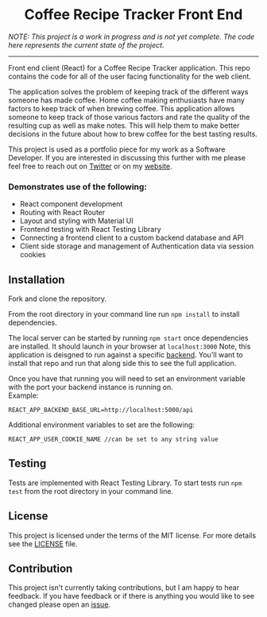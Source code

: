 <h1 align="center">
    Coffee Recipe Tracker Front End
</h1>

*NOTE: This project is a work in progress and is not yet complete. The code here represents the current state of the project.*

---

Front end client (React) for a Coffee Recipe Tracker application. This repo contains the code for all of the user facing functionality for the web client.

The application solves the problem of keeping track of the different ways someone has made coffee. Home coffee making enthusiasts have many factors to keep track of when brewing coffee. This application allows someone to keep track of those various factors and rate the quality of the resulting cup as well as make notes. This will help them to make better decisions in the future about how to brew coffee for the best tasting results.

This project is used as a portfolio piece for my work as a Software Developer. If you are interested in discussing this further with me please feel free to reach out on [Twitter](https://twitter.com/daveskull81) or on my [website](https://www.daveinden.com).

### Demonstrates use of the following:  

* React component development
* Routing with React Router
* Layout and styling with Material UI
* Frontend testing with React Testing Library
* Connecting a frontend client to a custom backend database and API
* Client side storage and management of Authentication data via session cookies

## Installation

Fork and clone the repository.  

From the root directory in your command line run `npm install` to install dependencies.  

The local server can be started by running `npm start` once dependencies are installed. It should launch in your browser at `localhost:3000`
Note, this application is deisgned to run against a specific [backend](https://github.com/daveskull81/coffee-recipe-tracker-api). You'll want to install that repo and run that along side this to see the full application.

Once you have that running you will need to set an environment variable with the port your backend instance is running on.  
Example:  
```
REACT_APP_BACKEND_BASE_URL=http://localhost:5000/api
```

Additional environment variables to set are the following:  
```
REACT_APP_USER_COOKIE_NAME //can be set to any string value
```

## Testing

Tests are implemented with React Testing Library. To start tests run `npm test` from the root directory in your command line.

## License

This project is licensed under the terms of the MIT license. For more details see the [LICENSE](https://github.com/daveskull81/coffee-recipe-tracker-front-end/blob/master/LICENSE) file.

## Contribution
This project isn't currently taking contributions, but I am happy to hear feedback. If you have feedback or if there is anything you would like to see changed please open an [issue](https://github.com/daveskull81/coffee-recipe-tracker-front-end/issues).
